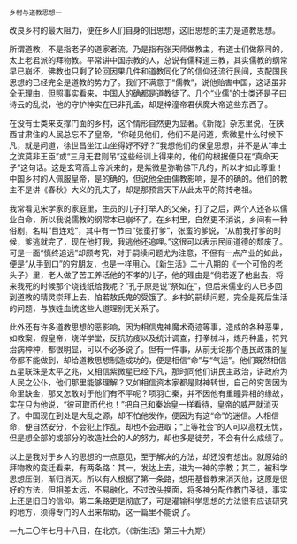     乡村与道教思想一 

   改良乡村的最大阻力，便在乡人们自身的旧思想，这旧思想的主力是道教思想。

   所谓道教，不是指老子的道家者流，乃是指有张天师做教主，有道士们做祭司的，太上老君派的拜物教。平常讲中国宗教的人，总说有儒释道三教，其实儒教的纲常早已崩坏，佛教也只剩了轮回因果几件和道教同化了的信仰还流行民间，支配国民思想的已经完全是道教的势力了。我们不满意于“儒教”，说他贻害中国，这话虽非全无理由，但照事实看来，中国人的确都是道教徒了。几个“业儒”的士类还是子曰诗云的乱说，他的守护神实在已非孔孟，却是梓潼帝君伏魔大帝这些东西了。

   在没有士类来支撑门面的乡村，这个情形自然更为显著。《新陇》杂志里说，在陕西甘肃住的人民总忘不了皇帝，“你碰见他们，他们不是问道，紫微星什么时候下凡，就是问道，徐世昌坐江山坐得好不好？”我想他们的保皇思想，并不是从“率土之滨莫非王臣”或“三月无君则吊”这些经训上得来的，他们的根据便只在“真命天子”这句话。这是玄穹高上帝派来的，是紫微星弥勒佛下凡的，所以才如此尊重！中国乡村的人佩服皇帝，是的确的，但说他全由儒教影响，是不的确的。他们的教主不是讲《春秋》大义的孔夫子，却是那预言天下从此太平的陈抟老祖。

   我常看见宋学家的家庭里，生员的儿子打举人的父亲，打了之后，两个人还各以儒业自命，所以我说儒教的纲常本已崩坏了。在乡村里，自然更不消说，乡间有一种俗剧，名叫“目连戏”，其中有一节曰“张蛮打爹”，张蛮的爹说，“从前我打爹的时候，爹逃就完了，现在他打我，我逃他还追哩。”这很可以表示民间道德的颓废了。可是一面“慎终追远”却颇考究，对于嗣续问题尤为注意，不但有一点产业的如此，便是“从手到口”的穷朋友，也是一样用心。《新生活》二十八期的《一个可怜的老头子》里，老人做了苦工养活他的不孝的儿子，他的理由是“倘若逐了他出去，将来我死的时候那个烧钱纸给我呢？”孔子原是说“祭如在”，但后来儒业的人已多回到道教的精灵崇拜上去，怕若敖氏鬼的受饿了。乡村的嗣续问题，完全是死后生活的问题，与族姓血统这些大道理别无关系了。

   此外还有许多道教思想的恶影响，因为相信鬼神魔术奇迹等事，造成的各种恶果，如教案，假皇帝，烧洋学堂，反抗防疫以及统计调查，打拳械斗，炼丹种蛊，符咒治病种种，都很明显，可以不必多说了。但有一件事，从前无论那个愚民政策的皇帝都不能做到，却给道教思想制造成功的，便是相信“命”与“气运”。他们既然相信五星联珠是太平之兆，又相信紫微星已经下凡，那时同他们讲民主政治，讲政府为人民之公仆，他们那里能够理解？又如相信资本家都是财神转世，自己的穷苦因为命里缺金，那又怎敢对于他们有不平呢？项羽亡秦，并不因他有重瞳异相的缘故，实在只为他说，“彼可取而代也！”把自己和秦始皇一样看待，皇帝的威严就消灭了。中国现在到处是大乱之源，却不怕他发作，便因为有这“命”的迷信。人相信命，便自然安分，不会犯上作乱，却也不会进取；“上等社会”的人可以高枕无忧，但是想全部的或部分的改造社会的人的努力，却也多是徒劳，不会有什么成绩了。

   以上是我对于乡人的思想的一点意见，至于解决的方法，却还没有想出。就原始的拜物教的变迁看来，有两条路：其一，发达上去，进为一神的宗教；其二，被科学思想压倒，渐归消灭。所以有人根据了第一条路，想用基督教来消灭他，这原是很好的方法，但相差太远，不易融化，不过改头换面，将多神分配作教门圣徒，事实上还是旧日的信仰。第二条路更是彻底了，可是灌输科学思想的方法很有应该研究的地方，须得专门的人出来帮助，这一篇里不能说了。

   一九二〇年七月十八日，在北京。（《新生活》第三十九期）

